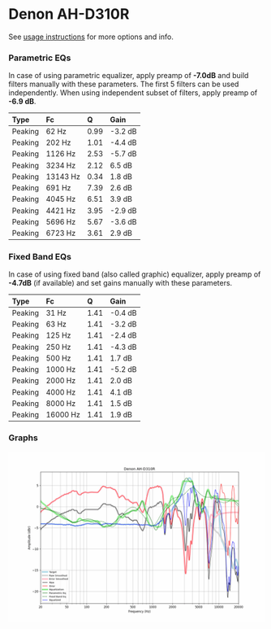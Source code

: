 # Denon AH-D310R
See [usage instructions](https://github.com/jaakkopasanen/AutoEq#usage) for more options and info.

### Parametric EQs
In case of using parametric equalizer, apply preamp of **-7.0dB** and build filters manually
with these parameters. The first 5 filters can be used independently.
When using independent subset of filters, apply preamp of **-6.9 dB**.

| Type    | Fc       |    Q | Gain    |
|:--------|:---------|:-----|:--------|
| Peaking | 62 Hz    | 0.99 | -3.2 dB |
| Peaking | 202 Hz   | 1.01 | -4.4 dB |
| Peaking | 1126 Hz  | 2.53 | -5.7 dB |
| Peaking | 3234 Hz  | 2.12 | 6.5 dB  |
| Peaking | 13143 Hz | 0.34 | 1.8 dB  |
| Peaking | 691 Hz   | 7.39 | 2.6 dB  |
| Peaking | 4045 Hz  | 6.51 | 3.9 dB  |
| Peaking | 4421 Hz  | 3.95 | -2.9 dB |
| Peaking | 5696 Hz  | 5.67 | -3.6 dB |
| Peaking | 6723 Hz  | 3.61 | 2.9 dB  |

### Fixed Band EQs
In case of using fixed band (also called graphic) equalizer, apply preamp of **-4.7dB**
(if available) and set gains manually with these parameters.

| Type    | Fc       |    Q | Gain    |
|:--------|:---------|:-----|:--------|
| Peaking | 31 Hz    | 1.41 | -0.4 dB |
| Peaking | 63 Hz    | 1.41 | -3.2 dB |
| Peaking | 125 Hz   | 1.41 | -2.4 dB |
| Peaking | 250 Hz   | 1.41 | -4.3 dB |
| Peaking | 500 Hz   | 1.41 | 1.7 dB  |
| Peaking | 1000 Hz  | 1.41 | -5.2 dB |
| Peaking | 2000 Hz  | 1.41 | 2.0 dB  |
| Peaking | 4000 Hz  | 1.41 | 4.1 dB  |
| Peaking | 8000 Hz  | 1.41 | 1.5 dB  |
| Peaking | 16000 Hz | 1.41 | 1.9 dB  |

### Graphs
![](./Denon%20AH-D310R.png)